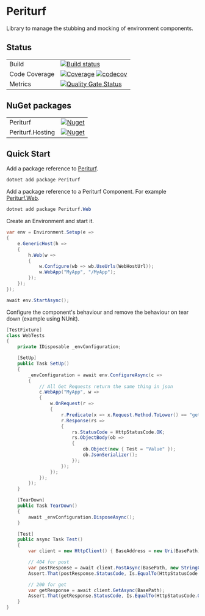 # Periturf

Library to manage the stubbing and mocking of environment components. 

## Status

| | |
|-|-|
| Build         | [![Build status](https://ci.appveyor.com/api/projects/status/uwewgbfhrhul8jct/branch/master?svg=true)](https://ci.appveyor.com/project/adz21c/periturf/branch/master) |
| Code Coverage | [![Coverage](https://sonarcloud.io/api/project_badges/measure?branch=master&project=adz21c_Periturf&metric=coverage)](https://sonarcloud.io/dashboard?id=adz21c_Periturf&branch=master) [![codecov](https://codecov.io/gh/adz21c/Periturf/branch/master/graph/badge.svg)](https://codecov.io/gh/adz21c/Periturf/branch/master) |
| Metrics       | [![Quality Gate Status](https://sonarcloud.io/api/project_badges/measure?branch=master&project=adz21c_Periturf&metric=alert_status)](https://sonarcloud.io/dashboard?id=adz21c_Periturf&branch=master) |

## NuGet packages

| | |
|-|-|
| Periturf         | [![Nuget](https://img.shields.io/nuget/v/periturf.svg)](https://www.nuget.org/packages/Periturf/) |
| Periturf.Hosting | [![Nuget](https://img.shields.io/nuget/v/periturf.hosting.svg)](https://www.nuget.org/packages/Periturf.Hosting/) |

## Quick Start

Add a package reference to [Periturf](https://www.nuget.org/packages/Periturf).

```powershell
dotnet add package Periturf
```

Add a package reference to a Periturf Component. For example [Periturf.Web](https://www.nuget.org/packages/Periturf.Web).

```powershell
dotnet add package Periturf.Web
```

Create an Environment and start it.

```csharp
var env = Environment.Setup(e =>
{
    e.GenericHost(h =>
    {
        h.Web(w =>
        {
            w.Configure(wb => wb.UseUrls(WebHostUrl));
            w.WebApp("MyApp", "/MyApp");
        });
    });
});

await env.StartAsync();
```

Configure the component's behaviour and remove the behaviour on tear down (example using NUnit).

```csharp
[TestFixture]
class WebTests
{
    private IDisposable _envConfiguration;

    [SetUp]
    public Task SetUp()
    {
        _envConfiguration = await env.ConfigureAsync(c =>
        {
            // All Get Requests return the same thing in json
            c.WebApp("MyApp", w =>
            {
                w.OnRequest(r =>
                {
                    r.Predicate(x => x.Request.Method.ToLower() == "get");
                    r.Response(rs =>
                    {
                        rs.StatusCode = HttpStatusCode.OK;
                        rs.ObjectBody(ob =>
                        {
                            ob.Object(new { Test = "Value" });
                            ob.JsonSerializer();
                        });
                    });
                });
            });
        });
    }

    [TearDown]
    public Task TearDown()
    {
        await _envConfiguration.DisposeAsync();
    }

    [Test]
    public async Task Test()
    {
        var client = new HttpClient() { BaseAddress = new Uri(BasePath) };

        // 404 for post
        var postResponse = await client.PostAsync(BasePath, new StringContent(""));
        Assert.That(postResponse.StatusCode, Is.EqualTo(HttpStatusCode.NotFound));

        // 200 for get
        var getResponse = await client.GetAsync(BasePath);
        Assert.That(getResponse.StatusCode, Is.EqualTo(HttpStatusCode.OK));
    }
}
```
